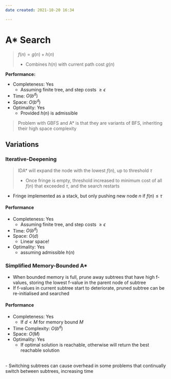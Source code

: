 ```yaml
---
date created: 2021-10-20 16:34

---
```


# A* Search

> $f(n) = g(n) + h(n)$
>
> - Combines $h(n)$ with current path cost $g(n)$

**Performance:**

- Completeness: Yes
  - Assuming finite tree, and step costs $\geq \epsilon$
- Time: $O(b^d)$
- Space: $O(b^d)$
- Optimality: Yes
  - Provided $h(n)$ is admissible

> Problem with GBFS and A* is that they are variants of BFS, inheriting their high space complexity

## Variations

### Iterative-Deepening

> IDA* will expand the node with the lowest $f(n)$, up to threshold $\tau$
>
> - Once fringe is empty, threshold increased to minimum cost of all $f(n)$ that exceeded $\tau$, and the search restarts

- Fringe implemented as a stack, but only pushing new node $n$ if $f(n) \leq \tau$

#### Performance

- Completeness: Yes
  - Assuming finite tree, and step costs $\geq \epsilon$
- Time: $O(b^d)$
- Space: $O(d)$
  - Linear space!
- Optimality: Yes
  - assuming admissible $h(n)$

### Simplified Memory-Bounded A*

- When bounded memory is full, prune away subtrees that have high f-values, storing the lowest f-value in the parent node of subtree
- If f-values in current subtree start to deteriorate, pruned subtree can be re-initialised and searched

#### Performance

- Completeness: Yes
  - If $d < M$ for memory bound $M$
- Time Complexity: $O(b^d)$
- Space: $O(M)$
- Optimality: Yes
  - If optimal solution is reachable, otherwise will return the best reachable solution

<br>
- Switching subtrees can cause overhead in some problems that continually switch between subtrees, increasing time

